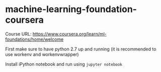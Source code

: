 # machine-learning-foundation-coursera

Course URL: https://www.coursera.org/learn/ml-foundations/home/welcome

First make sure to have python 2.7 up and running (it is recommended to use workenv and workenvwrapper)

Install iPython notebook and run using `jupyter notebook`
